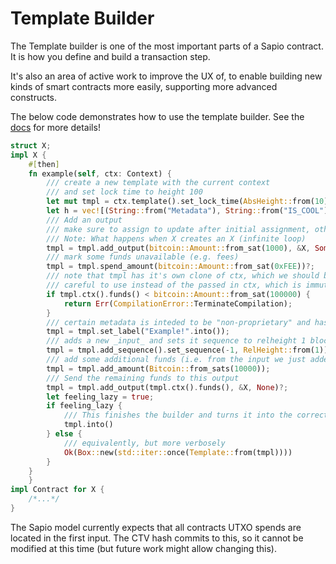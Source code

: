 # Template Builder

The Template builder is one of the most important parts of a Sapio contract.
It is how you define and build a transaction step.

It's also an area of active work to improve the UX of, to enable building new
kinds of smart contracts more easily, supporting more advanced constructs.

The below code demonstrates how to use the template builder. See the
[docs](https://docs.rs/sapio/0.1.2/sapio/template/builder/struct.Builder.html)
for more details!

```rust
struct X;
impl X {
    #[then]
    fn example(self, ctx: Context) {
        /// create a new template with the current context
        /// and set lock time to height 100
        let mut tmpl = ctx.template().set_lock_time(AbsHeight::from(10).into())?;
        let h = vec![(String::from("Metadata"), String::from("IS_COOL"))].into_iter().collect();
        /// Add an output
        /// make sure to assign to update after initial assignment, otherwise tmpl is consumed completely...
        /// Note: What happens when X creates an X (infinite loop)
        tmpl = tmpl.add_output(bitcoin::Amount::from_sat(1000), &X, Some(h))?;
        /// mark some funds unavailable (e.g. fees)
        tmpl = tmpl.spend_amount(bitcoin::Amount::from_sat(0xFEE))?;
        /// note that tmpl has it's own clone of ctx, which we should be
        /// careful to use instead of the passed in ctx, which is immutable
        if tmpl.ctx().funds() < bitcoin::Amount::from_sat(100000) {
            return Err(CompilationError::TerminateCompilation);
        }
        /// certain metadata is inteded to be "non-proprietary" and has dedicated setters
        tmpl = tmpl.set_label("Example!".into());
        /// adds a new _input_ and sets it sequence to relheight 1 block.
        tmpl = tmpl.add_sequence().set_sequence(-1, RelHeight::from(1))?;
        /// add some additional funds (i.e. from the input we just added)
        tmpl = tmpl.add_amount(Bitcoin::from_sats(10000));
        /// Send the remaining funds to this output
        tmpl = tmpl.add_output(tmpl.ctx().funds(), &X, None)?;
        let feeling_lazy = true;
        if feeling_lazy {
            /// This finishes the builder and turns it into the correct result type
            tmpl.into()
        } else {
            /// equivalently, but more verbosely
            Ok(Box::new(std::iter::once(Template::from(tmpl))))
        }
    }
    }
impl Contract for X {
    /*...*/
}

```


The Sapio model currently expects that all contracts UTXO spends are located
in the first input. The CTV hash commits to this, so it cannot be modified at
this time (but future work might allow changing this).
